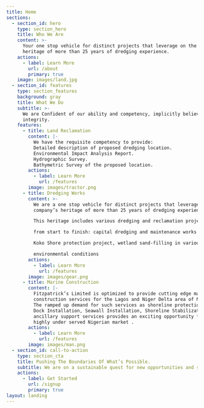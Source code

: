 ```yaml
---
title: Home
sections:
  - section_id: hero
    type: section_hero
    title: Who We Are
    content: >-
      Your one stop vehicle for distinct projects that leverage on the company’s
      heritage of more than 25 years of dredging experience.
    actions:
      - label: Learn More
        url: /about
        primary: true
    image: images/land.jpg
  - section_id: features
    type: section_features
    background: gray
    title: What We Do
    subtitle: >-
      We are Confident of our ability and competency, implicitly believing our
      integrity.
    features:
      - title: Land Reclamation
        content: |-
          We have the requisite competency to provide:
          Detailed description of proposed dredging location.
          Environmental Impact Analysis Report.
          Hydrographic Survey.
          Bathymetric Survey of the proposed location.
        actions:
          - label: Learn More
            url: /features
        image: images/tractor.png
      - title: Dredging Works
        content: >-
          We are a one stop vehicle for distinct projects that leverage on the
          company’s heritage of more than 25 years of dredging experience.

          This heritage includes various dredging and reclamation projects

          from start to finish: capital dredging and maintenance works in

          Koko Shore protection project, wetland sand-filling in various

          environmental conditions
        actions:
          - label: Learn More
            url: /features
        image: images/gear.png
      - title: Marine Construction
        content: |-
          Fitzpatrick’s Limited is optimized to provide cutting edge marine
          construction services for the Lagos and Niger Delta area of Nigeria.
          The ramped up demand for such services as shoreline protection,
          Dock Installation, Seawall Installation, Shoreline Stabilization and
          ancillary support services provides an exciting opportunity for the
          highly under served Nigerian market .
        actions:
          - label: Learn More
            url: /features
        image: images/man.png
  - section_id: call-to-action
    type: section_cta
    title: Pushing The Boundaries Of What’s Possible.
    subtitle: We are on a sustainable quest for new opportunities and solutions.
    actions:
      - label: Get Started
        url: /signup
        primary: true
layout: landing
---
```

